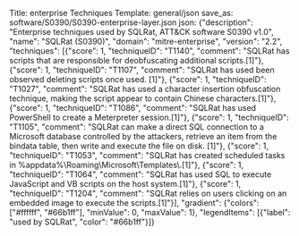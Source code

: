 Title: enterprise Techniques
Template: general/json
save_as: software/S0390/S0390-enterprise-layer.json
json: {"description": "Enterprise techniques used by SQLRat, ATT&CK software S0390 v1.0", "name": "SQLRat (S0390)", "domain": "mitre-enterprise", "version": "2.2", "techniques": [{"score": 1, "techniqueID": "T1140", "comment": "SQLRat has scripts that are responsible for deobfuscating additional scripts.[1]"}, {"score": 1, "techniqueID": "T1107", "comment": "SQLRat has used been observed deleting scripts once used.    [1]"}, {"score": 1, "techniqueID": "T1027", "comment": "SQLRat has used a character insertion obfuscation technique, making the script appear to contain Chinese characters.[1]"}, {"score": 1, "techniqueID": "T1086", "comment": "SQLRat has used PowerShell to create a Meterpreter session.[1]"}, {"score": 1, "techniqueID": "T1105", "comment": "SQLRat can make a direct SQL connection to a Microsoft database controlled by the attackers, retrieve an item from the bindata table, then write and execute the file on disk.   [1]"}, {"score": 1, "techniqueID": "T1053", "comment": "SQLRat has created scheduled tasks in %appdata%\\Roaming\\Microsoft\\Templates\\.[1]"}, {"score": 1, "techniqueID": "T1064", "comment": "SQLRat has used SQL to execute JavaScript and VB scripts on the host system.[1]"}, {"score": 1, "techniqueID": "T1204", "comment": "SQLRat relies on users clicking on an embedded image to execute the scripts.[1]"}], "gradient": {"colors": ["#ffffff", "#66b1ff"], "minValue": 0, "maxValue": 1}, "legendItems": [{"label": "used by SQLRat", "color": "#66b1ff"}]}